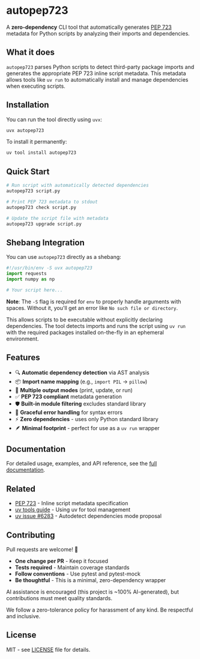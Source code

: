 # autopep723

A **zero-dependency** CLI tool that automatically generates [PEP 723](https://peps.python.org/pep-0723/) metadata for Python scripts by analyzing their imports and dependencies.

## What it does

`autopep723` parses Python scripts to detect third-party package imports and generates the appropriate PEP 723 inline script metadata. This metadata allows tools like `uv run` to automatically install and manage dependencies when executing scripts.

## Installation

You can run the tool directly using `uvx`:

```bash
uvx autopep723
```

To install it permanently:

```bash
uv tool install autopep723
```

## Quick Start

```bash
# Run script with automatically detected dependencies
autopep723 script.py

# Print PEP 723 metadata to stdout  
autopep723 check script.py

# Update the script file with metadata
autopep723 upgrade script.py
```

## Shebang Integration

You can use `autopep723` directly as a shebang:

```python
#!/usr/bin/env -S uvx autopep723
import requests
import numpy as np

# Your script here...
```

**Note**: The `-S` flag is required for `env` to properly handle arguments with spaces. Without it, you'll get an error like `No such file or directory`.

This allows scripts to be executable without explicitly declaring dependencies. The tool detects imports and runs the script using `uv run` with the required packages installed on-the-fly in an ephemeral environment.

## Features

- 🔍 **Automatic dependency detection** via AST analysis
- 📦 **Import name mapping** (e.g., `import PIL` → `pillow`)  
- 🚀 **Multiple output modes** (print, update, or run)
- ✅ **PEP 723 compliant** metadata generation
- 🛡️ **Built-in module filtering** excludes standard library
- 🔧 **Graceful error handling** for syntax errors
- ⚡ **Zero dependencies** - uses only Python standard library
- 🪶 **Minimal footprint** - perfect for use as a `uv run` wrapper

## Documentation

For detailed usage, examples, and API reference, see the [full documentation](https://autopep723.readthedocs.io/).

## Related

- [PEP 723](https://peps.python.org/pep-0723/) - Inline script metadata specification
- [uv tools guide](https://docs.astral.sh/uv/guides/tools/) - Using uv for tool management
- [uv issue #6283](https://github.com/astral-sh/uv/issues/6283) - Autodetect dependencies mode proposal

## Contributing

Pull requests are welcome! 🎉

- **One change per PR** - Keep it focused
- **Tests required** - Maintain coverage standards  
- **Follow conventions** - Use pytest and pytest-mock
- **Be thoughtful** - This is a minimal, zero-dependency wrapper

AI assistance is encouraged (this project is ~100% AI-generated), but contributions must meet quality standards.

We follow a zero-tolerance policy for harassment of any kind. Be respectful and inclusive.

## License

MIT - see [LICENSE](LICENSE) file for details.
